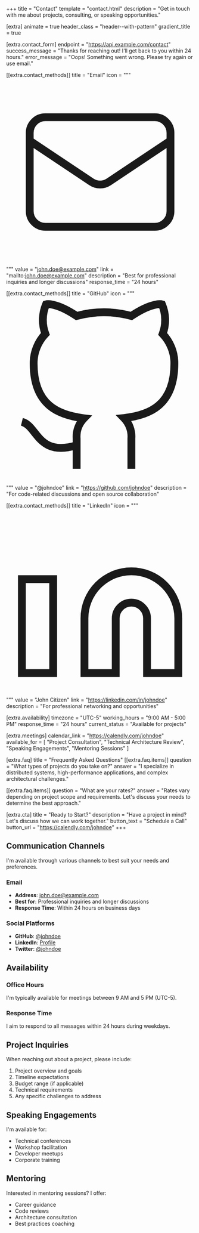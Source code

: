 +++
title = "Contact"
template = "contact.html"
description = "Get in touch with me about projects, consulting, or speaking opportunities."

[extra]
animate = true
header_class = "header--with-pattern"
gradient_title = true

[extra.contact_form]
endpoint = "https://api.example.com/contact"
success_message = "Thanks for reaching out! I'll get back to you within 24 hours."
error_message = "Oops! Something went wrong. Please try again or use email."

[[extra.contact_methods]]
title = "Email"
icon = """<svg viewBox="0 0 24 24" fill="none" stroke="currentColor"><path d="M3 8l7.89 5.26a2 2 0 002.22 0L21 8M5 19h14a2 2 0 002-2V7a2 2 0 00-2-2H5a2 2 0 00-2 2v10a2 2 0 002 2z"/></svg>"""
value = "john.doe@example.com"
link = "mailto:john.doe@example.com"
description = "Best for professional inquiries and longer discussions"
response_time = "24 hours"

[[extra.contact_methods]]
title = "GitHub"
icon = """<svg viewBox="0 0 24 24" fill="none" stroke="currentColor"><path d="M9 19c-5 1.5-5-2.5-7-3m14 6v-3.87a3.37 3.37 0 00-.94-2.61c3.14-.35 6.44-1.54 6.44-7A5.44 5.44 0 0020 4.77 5.07 5.07 0 0019.91 1S18.73.65 16 2.48a13.38 13.38 0 00-7 0C6.27.65 5.09 1 5.09 1A5.07 5.07 0 005 4.77a5.44 5.44 0 00-1.5 3.78c0 5.42 3.3 6.61 6.44 7A3.37 3.37 0 009 18.13V22"/></svg>"""
value = "@johndoe"
link = "https://github.com/johndoe"
description = "For code-related discussions and open source collaboration"

[[extra.contact_methods]]
title = "LinkedIn"
icon = """<svg viewBox="0 0 24 24" fill="none" stroke="currentColor"><path d="M16 8a6 6 0 016 6v7h-4v-7a2 2 0 00-2-2 2 2 0 00-2 2v7h-4v-7a6 6 0 016-6zM2 9h4v12H2z"/></svg>"""
value = "John Citizen"
link = "https://linkedin.com/in/johndoe"
description = "For professional networking and opportunities"

[extra.availability]
timezone = "UTC-5"
working_hours = "9:00 AM - 5:00 PM"
response_time = "24 hours"
current_status = "Available for projects"

[extra.meetings]
calendar_link = "https://calendly.com/johndoe"
available_for = [
    "Project Consultation",
    "Technical Architecture Review",
    "Speaking Engagements",
    "Mentoring Sessions"
]

[extra.faq]
title = "Frequently Asked Questions"
[[extra.faq.items]]
question = "What types of projects do you take on?"
answer = "I specialize in distributed systems, high-performance applications, and complex architectural challenges."

[[extra.faq.items]]
question = "What are your rates?"
answer = "Rates vary depending on project scope and requirements. Let's discuss your needs to determine the best approach."

[extra.cta]
title = "Ready to Start?"
description = "Have a project in mind? Let's discuss how we can work together."
button_text = "Schedule a Call"
button_url = "https://calendly.com/johndoe"
+++

## Communication Channels

I'm available through various channels to best suit your needs and preferences.

### Email
- **Address**: john.doe@example.com
- **Best for**: Professional inquiries and longer discussions
- **Response Time**: Within 24 hours on business days

### Social Platforms
- **GitHub**: [@johndoe](https://github.com/johndoe)
- **LinkedIn**: [Profile](https://linkedin.com/in/johndoe)
- **Twitter**: [@johndoe](https://twitter.com/johndoe)

## Availability

### Office Hours
I'm typically available for meetings between 9 AM and 5 PM (UTC-5).

### Response Time
I aim to respond to all messages within 24 hours during weekdays.

## Project Inquiries

When reaching out about a project, please include:

1. Project overview and goals
2. Timeline expectations
3. Budget range (if applicable)
4. Technical requirements
5. Any specific challenges to address

## Speaking Engagements

I'm available for:
- Technical conferences
- Workshop facilitation
- Developer meetups
- Corporate training

## Mentoring

Interested in mentoring sessions? I offer:
- Career guidance
- Code reviews
- Architecture consultation
- Best practices coaching
